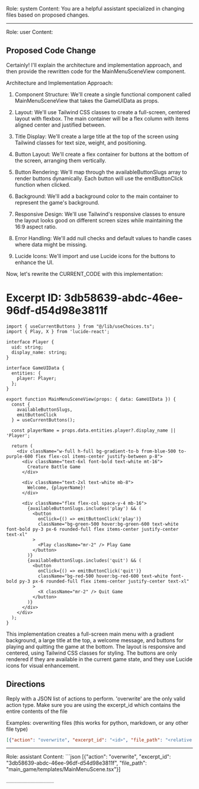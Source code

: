 Role: system
Content: You are a helpful assistant specialized in changing files based on proposed changes.
__________________
Role: user
Content: 
## Proposed Code Change
Certainly! I'll explain the architecture and implementation approach, and then provide the rewritten code for the MainMenuSceneView component.

Architecture and Implementation Approach:

1. Component Structure:
   We'll create a single functional component called MainMenuSceneView that takes the GameUIData as props.

2. Layout:
   We'll use Tailwind CSS classes to create a full-screen, centered layout with flexbox. The main container will be a flex column with items aligned center and justified between.

3. Title Display:
   We'll create a large title at the top of the screen using Tailwind classes for text size, weight, and positioning.

4. Button Layout:
   We'll create a flex container for buttons at the bottom of the screen, arranging them vertically.

5. Button Rendering:
   We'll map through the availableButtonSlugs array to render buttons dynamically. Each button will use the emitButtonClick function when clicked.

6. Background:
   We'll add a background color to the main container to represent the game's background.

7. Responsive Design:
   We'll use Tailwind's responsive classes to ensure the layout looks good on different screen sizes while maintaining the 16:9 aspect ratio.

8. Error Handling:
   We'll add null checks and default values to handle cases where data might be missing.

9. Lucide Icons:
   We'll import and use Lucide icons for the buttons to enhance the UI.

Now, let's rewrite the CURRENT_CODE with this implementation:

# Excerpt ID: 3db58639-abdc-46ee-96df-d54d98e3811f
```tsx main_game/templates/MainMenuScene.tsx
import { useCurrentButtons } from "@/lib/useChoices.ts";
import { Play, X } from 'lucide-react';

interface Player {
  uid: string;
  display_name: string;
}

interface GameUIData {
  entities: {
    player: Player;
  };
}

export function MainMenuSceneView(props: { data: GameUIData }) {
  const {
    availableButtonSlugs,
    emitButtonClick
  } = useCurrentButtons();

  const playerName = props.data.entities.player?.display_name || 'Player';

  return (
    <div className="w-full h-full bg-gradient-to-b from-blue-500 to-purple-600 flex flex-col items-center justify-between p-8">
      <div className="text-6xl font-bold text-white mt-16">
        Creature Battle Game
      </div>
      
      <div className="text-2xl text-white mb-8">
        Welcome, {playerName}!
      </div>

      <div className="flex flex-col space-y-4 mb-16">
        {availableButtonSlugs.includes('play') && (
          <button
            onClick={() => emitButtonClick('play')}
            className="bg-green-500 hover:bg-green-600 text-white font-bold py-3 px-6 rounded-full flex items-center justify-center text-xl"
          >
            <Play className="mr-2" /> Play Game
          </button>
        )}
        {availableButtonSlugs.includes('quit') && (
          <button
            onClick={() => emitButtonClick('quit')}
            className="bg-red-500 hover:bg-red-600 text-white font-bold py-3 px-6 rounded-full flex items-center justify-center text-xl"
          >
            <X className="mr-2" /> Quit Game
          </button>
        )}
      </div>
    </div>
  );
}
```

This implementation creates a full-screen main menu with a gradient background, a large title at the top, a welcome message, and buttons for playing and quitting the game at the bottom. The layout is responsive and centered, using Tailwind CSS classes for styling. The buttons are only rendered if they are available in the current game state, and they use Lucide icons for visual enhancement.

## Directions
Reply with a JSON list of actions to perform. 'overwrite' are the only valid action type. 
Make sure you are using the excerpt_id which contains the entire contents of the file

Examples:
overwriting files (this works for python, markdown, or any other file type)
```json output_example1
[{"action": "overwrite", "excerpt_id": "<id>", "file_path": "<relative file path>"}]
```

__________________
Role: assistant
Content: ```json
[{"action": "overwrite", "excerpt_id": "3db58639-abdc-46ee-96df-d54d98e3811f", "file_path": "main_game/templates/MainMenuScene.tsx"}]
```
__________________
